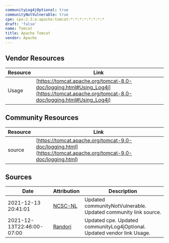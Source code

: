 ```yaml
---
communityLog4jOptional: true
communityNotVulnerable: true
cpe: cpe:2.3:a:apache:tomcat:*:*:*:*:*:*:*:*
draft: 'false'
name: Tomcat
title: Apache Tomcat
vendor: Apache
---
```


## Vendor Resources
| Resource | Link |
| --- | --- |
| Usage | [https://tomcat.apache.org/tomcat-8.0-doc/logging.html#Using_Log4j](https://tomcat.apache.org/tomcat-8.0-doc/logging.html#Using_Log4j) |

## Community Resources
| Resource | Link |
| --- | --- |
| source | [https://tomcat.apache.org/tomcat-9.0-doc/logging.html](https://tomcat.apache.org/tomcat-9.0-doc/logging.html) |


## Sources
| Date | Attribution | Description |
| --- | --- | --- |
| 2021-12-13 20:41:01 | [NCSC-NL](https://github.com/NCSC-NL/log4shell/blob/main/software/README.md) | Updated communityNotVulnerable. Updated community link source.  |
| 2021-12-13T22:46:00-07:00 | [Randori](https://www.randori.com/log4j/) | Updated cpe. Updated communityLog4jOptional. Updated vendor link Usage.  |
